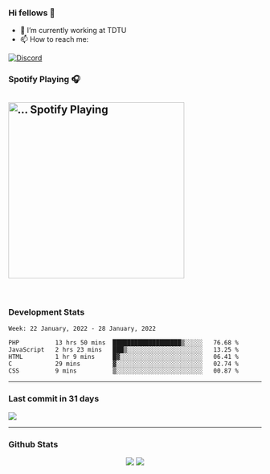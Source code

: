 ### Hi fellows 👋

- 🔭 I’m currently working at TDTU
- 📫 How to reach me:
<a href = "https://discordapp.com/users/517725152327499806">
  <img align="center" src="https://discord.c99.nl/widget/theme-4/517725152327499806.png" alt="Discord"/>
</a>


### Spotify Playing 🎧
[<img src="https://spotify-readme-git-master-maoleng.vercel.app/api/spotify-playing" alt="... Spotify Playing" width="350" />](https://open.spotify.com/user/jo3t0sjswxmpet9c67mq6qph3)
---
<br>

### Development Stats
<!--START_SECTION:waka-->
```text
Week: 22 January, 2022 - 28 January, 2022

PHP          13 hrs 50 mins  ███████████████████▒░░░░░   76.68 % 
JavaScript   2 hrs 23 mins   ███▒░░░░░░░░░░░░░░░░░░░░░   13.25 % 
HTML         1 hr 9 mins     █▓░░░░░░░░░░░░░░░░░░░░░░░   06.41 % 
C            29 mins         ▓░░░░░░░░░░░░░░░░░░░░░░░░   02.74 % 
CSS          9 mins          ▒░░░░░░░░░░░░░░░░░░░░░░░░   00.87 % 
```
<!--END_SECTION:waka-->

---
### Last commit in 31 days
<img src = "https://activity-graph.herokuapp.com/graph?username=maoleng&theme=react-dark">

---
### Github Stats
<p align = "center">
  <img src = "https://github-readme-stats.vercel.app/api?username=maoleng&theme=radical&line_height=25">
  <img src = "https://github-readme-stats.vercel.app/api/top-langs/?username=maoleng&count_private=true&theme=radical&langs_count=3">
</p>
